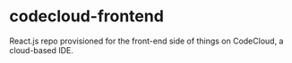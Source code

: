 # codecloud-frontend
React.js repo provisioned for the front-end side of things on CodeCloud, a cloud-based IDE.